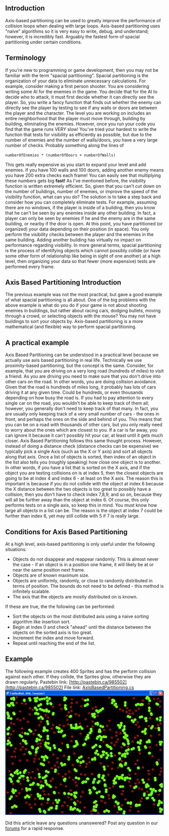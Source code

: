 ## Introduction

Axis-based partitioning can be used to greatly improve the performance of collision loops when dealing with large loops. Axis-based partitioning uses "naive" algorithms so it is very easy to write, debug, and understand; however, it is incredibly fast. Arguably the fastest form of spacial partitioning under certain conditions.

## Terminology

If you're new to programming or game development, then you may not be familiar with the term "spacial partitioning". Spacial partitioning is the organization of your data to eliminate unnecessary calculations. For example, consider making a first person shooter. You are considering writing some AI for the enemies in the game. You decide that for the AI to decide who to attack, it must first decide whether it can directly see the player. So, you write a fancy function that finds out whether the enemy can directly see the player by testing to see if any walls or doors are between the player and the character. The level you are working on includes an entire neighborhood that the player must move through, building by building, eliminating the enemies. However, once you run your code you find that the game runs VERY slow! You've tried your hardest to write the function that tests for visibility as efficiently as possible, but due to the number of enemies and the number of walls/doors, you have a very large number of checks. Probably something along the lines of

    numberOfEnemies * (numberOfDoors + numberOfWalls)

This gets really expensive as you start to expand your level and add enemies. If you have 100 walls and 100 doors, adding another enemy means you have 200 extra checks each frame! You can easily see that multiplying these numbers gets big **fast!** As I've mentioned before, the visibility function is written extremely efficient. So, given that you can't cut down on the number of buildings, number of enemies, or improve the speed of the visibility function, what can you do? The solution is to take a step back and consider how you can completely eliminate tests. For example, assuming there are no windows, if the player is inside of a building, then you know that he can't be seen by any enemies inside any other building. In fact, a player can only be seen by enemies if he and the enemy are in the same building, or nearby if the door is open. At this point, you have partitioned (or organized) your data depending on their position (in space). You only perform the visibility checks between the player and the enemies in the same building. Adding another building has virtually no impact on performance regarding visibility. In more general terms, spacial partitioning is the process of identifying objects which cannot possibly collide (or have some other form of relationship like being in sight of one another) at a high level, then organizing your data so that fewer (more expensive) tests are performed every frame.

## Axis Based Partitioning Introduction

The previous example was not the most practical, but gave a good example of what spacial partitioning is all about. One of the big problems with the above example is what do you do if your game is not about shooting enemies in buildings, but rather about racing cars, dodging bullets, moving through a crowd, or selecting objects with the mouse? You may not have buildings to sort your objects by. Axis-based partitioning is a more mathematical (and flexible) way to perform spacial partitioning.

## A practical example

Axis Based Partitioning can be understood in a practical level because we actually use axis based partitioning in real life. Technically we use proximity-based partitioning, but the concept is the same. Consider, for example, that you are driving on a very long road (hundreds of miles) to visit a friend. As you are driving you need to make sure that you don't drive into other cars on the road. In other words, you are doing collision avoidance. Given that the road is hundreds of miles long, it probably has lots of cars driving it at any given time. Could be hundreds, or even thousands depending on how busy the road is. If you had to pay attention to every single car on the road, you wouldn't be able to keep track of them all; however, you generally don't need to keep track of that many. In fact, you are usually only keeping track of a very small number of cars - the ones in front, and perhaps the ones on the side and behind of you. This means that you can be on a road with thousands of other cars, but you only really need to worry about the ones which are closest to you. If a car is far away, you can ignore it because it can't possibly hit your car, at least until it gets much closer. Axis Based Partitioning follows this same thought process. However, instead of doing a distance check (distance checks can be expensive) we typically pick a single Axis (such as the X or Y axis) and sort all objects along that axis. Once a list of objects is sorted, then index of an object in the list also tells you (roughly speaking) how close one object is to another. In other words, if you have a list that is sorted on the X axis, and if the object you are testing collisions on is at index 5, then the closest objects are going to be at index 4 and index 6 - at least on the X axis. The reason this is important is because if you do not collide with the object at index 6 because the X distance between the two objects is too great to possibly have a collision, then you don't have to check index 7,8,9, and so on, because they will all be further away than the object at index 6. Of course, this only performs tests on a single axis, so keep this in mind. You must know how large all objects in a list can be. The reason is the object at index 7 could be further than index 6, yet may still collide with 5 if 7 is really large.

## Conditions for Axis Based Partitioning

At a high level, axis-based partitioning is only useful under the following situations:

-   Objects do not disappear and reappear randomly. This is almost never the case - if an object is in a position one frame, it will likely be at or near the same position next frame.
-   Objects are of known maximum size.
-   Objects are uniformly, randomly, or close to randomly distributed in terms of position. The bounds do not need to be defined - this method is infinitely scalable.
-   The axis that the objects are mostly distributed on is known.

If these are true, the the following can be performed:

-   Sort the objects on the most distributed axis using a naive sorting algorithm like insertion sort.
-   Begin at index 0 and check "ahead" until the distance between the objects on the sorted axis is too great.
-   Increment the index and move forward.
-   Repeat until reaching the end of the list.

## Example

The following example creates 400 Sprites and has the perform collision against each other. If they collide, the Sprites glow, otherwise they are drawn regularly. Pastebin link: [http://pastebin.ca/985502](http://pastebin.ca/985502) File link: [AxisBasedPartitioning.cs](/frb/docs/images/f/f0/AxisBasedPartitioning.cs.md "AxisBasedPartitioning.cs") ![AxisBasedPartitioning.png](/media/migrated_media-AxisBasedPartitioning.png)

Did this article leave any questions unanswered? Post any question in our [forums](/frb/forum.md) for a rapid response.
